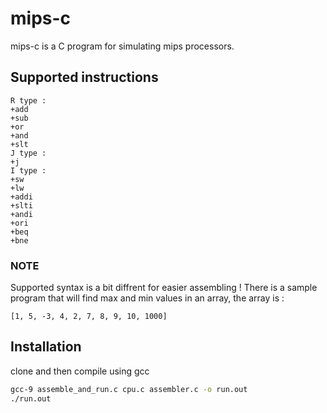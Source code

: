 # mips-c

mips-c is a C program for simulating mips processors.

## Supported instructions
```
R type :
+add
+sub
+or
+and
+slt
J type :
+j
I type :
+sw
+lw
+addi
+slti
+andi
+ori
+beq
+bne
```
### NOTE
Supported syntax is a bit diffrent for easier assembling !
There is a sample program that will find max and min values in an array, the array is :
```
[1, 5, -3, 4, 2, 7, 8, 9, 10, 1000]
```
## Installation

clone and then compile using gcc

```bash
gcc-9 assemble_and_run.c cpu.c assembler.c -o run.out
./run.out
```